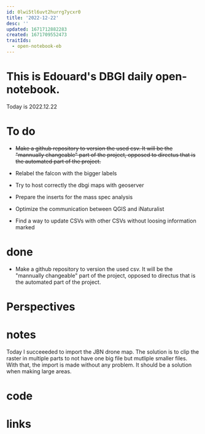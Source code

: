 ```yaml
---
id: 0lwi5tl6uvt2hurrg7ycxr0
title: '2022-12-22'
desc: ''
updated: 1671712882283
created: 1671709552473
traitIds:
  - open-notebook-eb
---
```


# This is Edouard's DBGI daily open-notebook.

Today is 2022.12.22

# To do

- ~~Make a github repository to version the used csv. It will be the "mannually changeable" part of the project, opposed to directus that is the automated part of the project.~~

- Relabel the falcon with the bigger labels

- Try to host correctly the dbgi maps with geoserver

- Prepare the inserts for the mass spec analysis

- Optimize the communication between QGIS and iNaturalist

- Find a way to update CSVs with other CSVs without loosing information marked

# done

- Make a github repository to version the used csv. It will be the "mannually changeable" part of the project, opposed to directus that is the automated part of the project.

# Perspectives

# notes

Today I succeeeded to import the JBN drone map. The solution is to clip the raster in multiple parts to not have one big file but mutliple smaller files. With that, the import is made without any problem. It should be a solution when making large areas.

# code

# links


